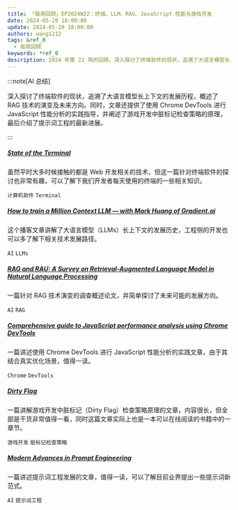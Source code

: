 ```yaml
---
title: 「每周回顾」EP2024W22：终端、LLM、RAG、JavaScript 性能与游戏开发
date: 2024-05-28 18:00:00
update: 2024-05-28 18:00:00
authors: wang1212
tags: &ref_0
  - 每周回顾
keywords: *ref_0
description: 2024 年第 22 周的回顾，深入探讨了终端软件的现状，追溯了大语言模型长上下文的发展历程，概述了 RAG 技术的演变及未来方向。同时，文章还提供了使用 Chrome DevTools 进行 JavaScript 性能分析的实践指导，并阐述了游戏开发中脏标记检查策略的原理，最后介绍了提示词工程的最新进展。
---
```


:::note[AI 总结]

深入探讨了终端软件的现状，追溯了大语言模型长上下文的发展历程，概述了 RAG 技术的演变及未来方向。同时，文章还提供了使用 Chrome DevTools 进行 JavaScript 性能分析的实践指导，并阐述了游戏开发中脏标记检查策略的原理，最后介绍了提示词工程的最新进展。

:::

<!-- truncate -->

##### [State of the Terminal](https://gpanders.com/blog/state-of-the-terminal/)

虽然平时大多时候接触的都是 Web 开发相关的技术，但这一篇针对终端软件的探讨也非常有趣，可以了解下我们开发者每天使用的终端的一些相关知识。

`计算机软件` `Terminal`

##### [How to train a Million Context LLM — with Mark Huang of Gradient.ai](https://www.latent.space/p/gradient)

这个播客文章讲解了大语言模型（LLMs）长上下文的发展历史，工程侧的开发也可以多了解下相关技术发展路径。

`AI` `LLMs`

##### [RAG and RAU: A Survey on Retrieval-Augmented Language Model in Natural Language Processing](https://arxiv.org/abs/2404.19543)

一篇针对 RAG 技术演变的调查概述论文，并简单探讨了未来可能的发展方向。

`AI` `RAG`

##### [Comprehensive guide to JavaScript performance analysis using Chrome DevTools](https://blog.jiayihu.net/comprenhensive-guide-chrome-performance/)

一篇讲述使用 Chrome DevTools 进行 JavaScript 性能分析的实践文章，由于其结合真实优化场景，值得一读。

`Chrome` `DevTools`

##### [Dirty Flag](https://gameprogrammingpatterns.com/dirty-flag.html)

一篇讲解游戏开发中脏标记（Dirty Flag）检查策略原理的文章，内容很长，但全部是干货非常值得一看，同时这篇文章实际上也是一本可以在线阅读的书籍中的一章节。

`游戏开发` `脏标记检查策略`

##### [Modern Advances in Prompt Engineering](https://cameronrwolfe.substack.com/p/modern-advances-in-prompt-engineering)

一篇讲述提示词工程发展的文章，值得一读，可以了解目前业界提出一些提示词新范式。

`AI` `提示词工程`
